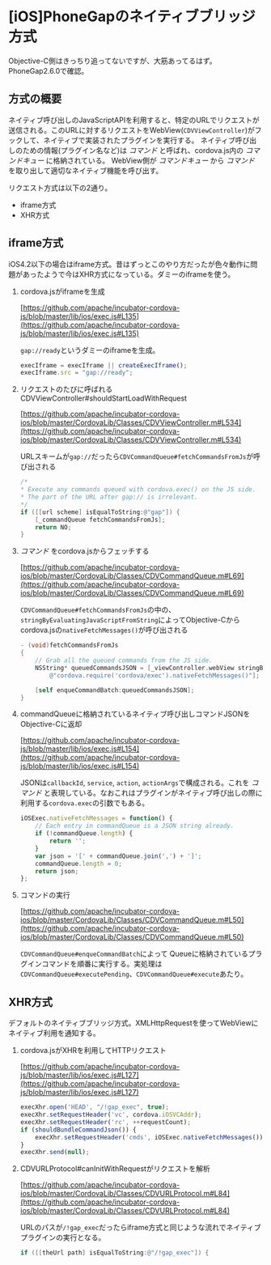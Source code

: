 # [iOS]PhoneGapのネイティブブリッジ方式

Objective-C側はきっちり追ってないですが、大筋あってるはず。PhoneGap2.6.0で確認。

## 方式の概要

ネイティブ呼び出しのJavaScriptAPIを利用すると、特定のURLでリクエストが送信される。このURLに対するリクエストをWebView(`CDVViewController`)がフックして、ネイティブで実装されたプラグインを実行する。
ネイティブ呼び出しのための情報(プラグイン名など)は _コマンド_ と呼ばれ、cordova.js内の _コマンドキュー_ に格納されている。
WebView側が _コマンドキュー_ から _コマンド_ を取り出して適切なネイティブ機能を呼び出す。

リクエスト方式は以下の2通り。

* iframe方式
* XHR方式

## iframe方式

iOS4.2以下の場合はiframe方式。昔はずっとこのやり方だったが色々動作に問題があったようで今はXHR方式になっている。ダミーのiframeを使う。

1. cordova.jsがiframeを生成

	[https://github.com/apache/incubator-cordova-js/blob/master/lib/ios/exec.js#L135](https://github.com/apache/incubator-cordova-js/blob/master/lib/ios/exec.js#L135)

	`gap://ready`というダミーのiframeを生成。

	```javascript
    execIframe = execIframe || createExecIframe();
    execIframe.src = "gap://ready";
	```

2. リクエストのたびに呼ばれるCDVViewController#shouldStartLoadWithRequest

	[https://github.com/apache/incubator-cordova-ios/blob/master/CordovaLib/Classes/CDVViewController.m#L534](https://github.com/apache/incubator-cordova-ios/blob/master/CordovaLib/Classes/CDVViewController.m#L534)

	URLスキームが`gap://`だったら`CDVCommandQueue#fetchCommandsFromJs`が呼び出される

	```objective-c
	/*
	* Execute any commands queued with cordova.exec() on the JS side.
	* The part of the URL after gap:// is irrelevant.
	*/
	if ([[url scheme] isEqualToString:@"gap"]) {
		[_commandQueue fetchCommandsFromJs];
		return NO;
	}
	```

3. _コマンド_ をcordova.jsからフェッチする


	[https://github.com/apache/incubator-cordova-ios/blob/master/CordovaLib/Classes/CDVCommandQueue.m#L69](https://github.com/apache/incubator-cordova-ios/blob/master/CordovaLib/Classes/CDVCommandQueue.m#L69)

	`CDVCommandQueue#fetchCommandsFromJs`の中の、
	`stringByEvaluatingJavaScriptFromString`によってObjective-Cからcordova.jsの`nativeFetchMessages()`が呼び出される

	```objective-c
	- (void)fetchCommandsFromJs
	{
	    // Grab all the queued commands from the JS side.
	    NSString* queuedCommandsJSON = [_viewController.webView stringByEvaluatingJavaScriptFromString:
	        @"cordova.require('cordova/exec').nativeFetchMessages()"];

	    [self enqueCommandBatch:queuedCommandsJSON];
	}
	```

4. commandQueueに格納されているネイティブ呼び出しコマンドJSONをObjective-Cに返却

	[https://github.com/apache/incubator-cordova-js/blob/master/lib/ios/exec.js#L154](https://github.com/apache/incubator-cordova-js/blob/master/lib/ios/exec.js#L154)

	JSONは`callbackId`, `service`, `action`, `actionArgs`で構成される。これを _コマンド_ と表現している。なおこれはプラグインがネイティブ呼び出しの際に利用する`cordova.exec`の引数でもある。

	```javascript
	iOSExec.nativeFetchMessages = function() {
	    // Each entry in commandQueue is a JSON string already.
	    if (!commandQueue.length) {
	        return '';
	    }
	    var json = '[' + commandQueue.join(',') + ']';
	    commandQueue.length = 0;
	    return json;
	};
	```

5. コマンドの実行

	[https://github.com/apache/incubator-cordova-ios/blob/master/CordovaLib/Classes/CDVCommandQueue.m#L50](https://github.com/apache/incubator-cordova-ios/blob/master/CordovaLib/Classes/CDVCommandQueue.m#L50)

	`CDVCommandQueue#enqueCommandBatch`によって
	Queueに格納されているプラグインコマンドを順番に実行する。実処理は`CDVCommandQueue#executePending`、`CDVCommandQueue#execute`あたり。


## XHR方式

デフォルトのネイティブブリッジ方式。XMLHttpRequestを使ってWebViewにネイティブ利用を通知する。

1. cordova.jsがXHRを利用してHTTPリクエスト

	[https://github.com/apache/incubator-cordova-js/blob/master/lib/ios/exec.js#L127](https://github.com/apache/incubator-cordova-js/blob/master/lib/ios/exec.js#L127)

	```javascript
	execXhr.open('HEAD', "/!gap_exec", true);
	execXhr.setRequestHeader('vc', cordova.iOSVCAddr);
	execXhr.setRequestHeader('rc', ++requestCount);
	if (shouldBundleCommandJson()) {
		execXhr.setRequestHeader('cmds', iOSExec.nativeFetchMessages());
	}
	execXhr.send(null);
	```

2. CDVURLProtocol#canInitWithRequestがリクエストを解析

	[https://github.com/apache/incubator-cordova-ios/blob/master/CordovaLib/Classes/CDVURLProtocol.m#L84](https://github.com/apache/incubator-cordova-ios/blob/master/CordovaLib/Classes/CDVURLProtocol.m#L84)

	URLのパスが`/!gap_exec`だったらiframe方式と同じような流れでネイティブプラグインの実行となる。

	```objective-c
	if ([[theUrl path] isEqualToString:@"/!gap_exec"]) {
	```
